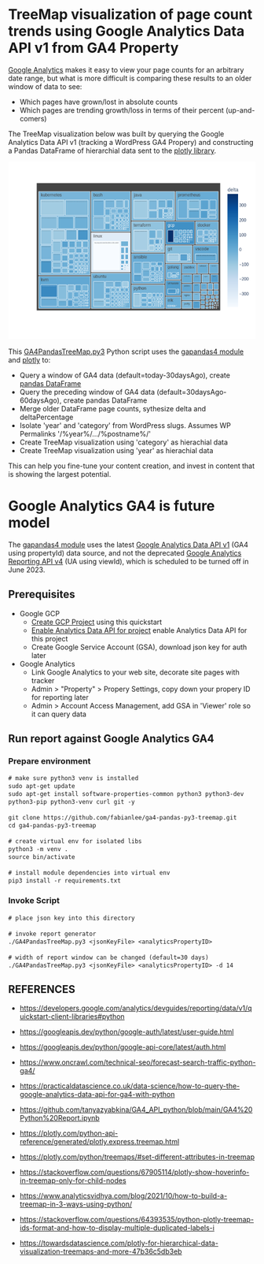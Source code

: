 # TreeMap visualization of page count trends using Google Analytics Data API v1 from GA4 Property

[Google Analytics](https://analytics.google.com/) makes it easy to view your page counts for an arbitrary date range, but what is more difficult is comparing these results to an older window of data to see:

* Which pages have grown/lost in absolute counts
* Which pages are trending growth/loss in terms of their percent (up-and-comers)

The TreeMap visualization below was built by querying the Google Analytics Data API v1 (tracking a WordPress GA4 Propery) and constructing a Pandas DataFrame of hierarchial data sent to the [plotly library](https://plotly.com/python/).

![TreeMap visualization of page count trends](docs/GA4-treemap-category.png "treemap")

This [GA4PandasTreeMap.py3](GA4PandasTreeMap.py3) Python script uses the [gapandas4 module](https://github.com/practical-data-science/gapandas4) and [plotly](https://plotly.com/python/) to:

* Query a window of GA4 data (default=today-30daysAgo), create [pandas DataFrame](https://www.geeksforgeeks.org/python-pandas-dataframe/)
* Query the preceding window of GA4 data (default=30daysAgo-60daysAgo), create pandas DataFrame
* Merge older DataFrame page counts, sythesize delta and deltaPercentage
* Isolate 'year' and 'category' from WordPress slugs. Assumes WP Permalinks '/%year%/.../%postname%/'
* Create TreeMap visualization using 'category' as hierachial data
* Create TreeMap visualization using 'year' as hierachial data

This can help you fine-tune your content creation, and invest in content that is showing the largest potential.

# Google Analytics GA4 is future model

The [gapandas4 module](https://github.com/practical-data-science/gapandas4) uses the latest [Google Analytics Data API v1](https://developers.google.com/analytics/devguides/reporting/data/v1) (GA4 using propertyId) data source, and not the deprecated [Google Analytics Reporting API v4](https://developers.google.com/analytics/devguides/reporting/core/v4) (UA using viewId), which is scheduled to be turned off in June 2023.


## Prerequisites

* Google GCP
  * [Create GCP Project](https://developers.google.com/analytics/devguides/reporting/core/v4/quickstart/service-py) using this quickstart
  * [Enable Analytics Data API for project](https://console.cloud.google.com/start/api?id=analyticsreporting.googleapis.com&credential=client_key) enable Analytics Data API for this project
  * Create Google Service Account (GSA), download json key for auth later
* Google Analytics
  * Link Google Analytics to your web site, decorate site pages with tracker
  * Admin > "Property" > Propery Settings, copy down your propery ID for reporting later
  * Admin > Account Access Management, add GSA in 'Viewer' role so it can query data


## Run report against Google Analytics GA4

### Prepare environment

```
# make sure python3 venv is installed
sudo apt-get update
sudo apt-get install software-properties-common python3 python3-dev python3-pip python3-venv curl git -y

git clone https://github.com/fabianlee/ga4-pandas-py3-treemap.git
cd ga4-pandas-py3-treemap

# create virtual env for isolated libs
python3 -m venv .
source bin/activate

# install module dependencies into virtual env
pip3 install -r requirements.txt
```

### Invoke Script

```
# place json key into this directory

# invoke report generator
./GA4PandasTreeMap.py3 <jsonKeyFile> <analyticsPropertyID>

# width of report window can be changed (default=30 days)
./GA4PandasTreeMap.py3 <jsonKeyFile> <analyticsPropertyID> -d 14
```



## REFERENCES

* https://developers.google.com/analytics/devguides/reporting/data/v1/quickstart-client-libraries#python
* https://googleapis.dev/python/google-auth/latest/user-guide.html
* https://googleapis.dev/python/google-api-core/latest/auth.html
* https://www.oncrawl.com/technical-seo/forecast-search-traffic-python-ga4/
* https://practicaldatascience.co.uk/data-science/how-to-query-the-google-analytics-data-api-for-ga4-with-python
* https://github.com/tanyazyabkina/GA4_API_python/blob/main/GA4%20Python%20Report.ipynb

* https://plotly.com/python-api-reference/generated/plotly.express.treemap.html
* https://plotly.com/python/treemaps/#set-different-attributes-in-treemap
* https://stackoverflow.com/questions/67905114/plotly-show-hoverinfo-in-treemap-only-for-child-nodes
* https://www.analyticsvidhya.com/blog/2021/10/how-to-build-a-treemap-in-3-ways-using-python/
* https://stackoverflow.com/questions/64393535/python-plotly-treemap-ids-format-and-how-to-display-multiple-duplicated-labels-i
* https://towardsdatascience.com/plotly-for-hierarchical-data-visualization-treemaps-and-more-47b36c5db3eb
